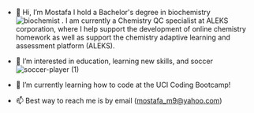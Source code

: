- 👋 Hi, I’m Mostafa 	I	hold a Bachelor's degree in biochemistry![biochemist](https://user-images.githubusercontent.com/104048816/165821516-19312536-0f0f-4643-827e-4682bdbb86b8.png)
.	 I am currently a Chemistry QC specialist at ALEKS corporation, where I help support the development of online chemistry homework as well as support the chemistry adaptive learning and assessment platform (ALEKS).
- 👀 I’m interested in education, learning new skills, and soccer ![soccer-player (1)](https://user-images.githubusercontent.com/104048816/165821110-e660e2e7-79d2-4182-9626-e914ca96a3fd.png)

- 🌱 I’m currently learning how to code at the UCI Coding Bootcamp!
- 📫 Best way to reach me is by email (mostafa_m9@yahoo.com)

<!---
momaki9/momaki9 is a ✨ special ✨ repository because its `README.md` (this file) appears on your GitHub profile.
You can click the Preview link to take a look at your changes.
--->


